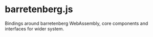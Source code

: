 # barretenberg.js


Bindings around barretenberg WebAssembly, core components and interfaces for wider system.

